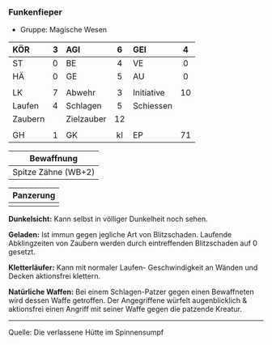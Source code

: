 ### Funkenfieper

- Gruppe: Magische Wesen

| KÖR     |  3  | AGI        |  6  | GEI        |  4  |
| :------ | :-: | :--------- | :-: | :--------- | :-: |
| ST      |  0  | BE         |  4  | VE         |  0  |
| HÄ      |  0  | GE         |  5  | AU         |  0  |
|         |     |            |     |            |     |
| LK      |  7  | Abwehr     |  3  | Initiative | 10  |
| Laufen  |  4  | Schlagen   |  5  | Schiessen  |     |
| Zaubern |     | Zielzauber | 12  |            |     |
|         |     |            |     |            |     |
| GH      |  1  | GK         | kl  | EP         | 71  |

|     Bewaffnung      |
| :-----------------: |
| Spitze Zähne (WB+2) |

| Panzerung |
| :-------: |
|           |

**Dunkelsicht:** Kann selbst in völliger Dunkelheit noch sehen.

**Geladen:** Ist immun gegen jegliche Art von Blitzschaden. Laufende Abklingzeiten von Zaubern werden durch eintreffenden Blitzschaden auf 0 gesetzt.

**Kletterläufer:** Kann mit normaler Laufen- Geschwindigkeit an Wänden und Decken aktionsfrei klettern.

**Natürliche Waffen:** Bei einem Schlagen-Patzer gegen einen Bewaffneten wird dessen Waffe getroffen. Der Angegriffene würfelt augenblicklich & aktionsfrei einen Angriff mit seiner Waffe gegen die patzende Kreatur.

---

Quelle: Die verlassene Hütte im Spinnensumpf
